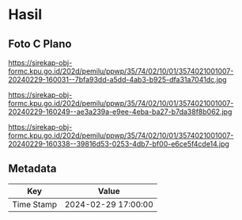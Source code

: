 # Hasil

## Foto C Plano

https://sirekap-obj-formc.kpu.go.id/202d/pemilu/ppwp/35/74/02/10/01/3574021001007-20240229-160031--7bfa93dd-a5dd-4ab3-b925-dfa31a7041dc.jpg

https://sirekap-obj-formc.kpu.go.id/202d/pemilu/ppwp/35/74/02/10/01/3574021001007-20240229-160249--ae3a239a-e9ee-4eba-ba27-b7da38f8b062.jpg

https://sirekap-obj-formc.kpu.go.id/202d/pemilu/ppwp/35/74/02/10/01/3574021001007-20240229-160338--39816d53-0253-4db7-bf00-e6ce5f4cde14.jpg


## Metadata

| Key        | Value               |
| ---------- | ------------------- |
| Time Stamp | 2024-02-29 17:00:00 |



